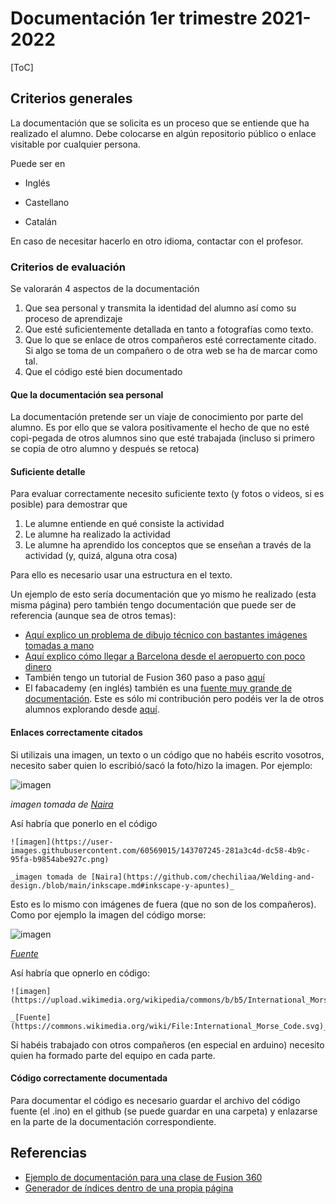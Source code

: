 # Documentación 1er trimestre 2021-2022

[ToC]

## Criterios generales

La documentación que se solicita es un proceso que se entiende que ha realizado el alumno. Debe colocarse en algún repositorio público o enlace visitable por cualquier persona.

Puede ser en 

- Inglés

- Castellano

- Catalán

En caso de necesitar hacerlo en otro idioma, contactar con el profesor. 

### Criterios de evaluación 

Se valorarán 4 aspectos de la documentación

1) Que sea personal y transmita la identidad del alumno así como su proceso de aprendizaje
2) Que esté suficientemente detallada en tanto a fotografías como texto. 
3) Que lo que se enlace de otros compañeros esté correctamente citado. Si algo se toma de un compañero o de otra web se ha de marcar como tal. 
4) Que el código esté bien documentado

#### Que la documentación sea personal 

La documentación pretende ser un viaje de conocimiento por parte del alumno. Es por ello que se valora positivamente el hecho de que no esté copi-pegada de otros alumnos sino que esté trabajada (incluso si primero se copia de otro alumno y después se retoca)


#### Suficiente detalle

Para evaluar correctamente necesito suficiente texto (y fotos o videos, si es posible) para demostrar que 

1) Le alumne entiende en qué consiste la actividad
2) Le alumne ha realizado la actividad
3) Le alumne ha aprendido los conceptos que se enseñan a través de la actividad (y, quizá, alguna otra cosa)

Para ello es necesario usar una estructura en el texto. 

Un ejemplo de esto sería documentación que yo mismo he realizado (esta misma página) pero también tengo documentación que puede ser de referencia (aunque sea de otros temas):

* [Aquí explico un problema de dibujo técnico con bastantes imágenes tomadas a mano](https://d-prieto.medium.com/problema-de-dibujo-t%C3%A9cnico-di%C3%A9drico-resuelto-con-paso-a-paso-36e17a003bac)
* [Aquí explico cómo llegar a Barcelona desde el aeropuerto con poco dinero](https://d-prieto.medium.com/c%C3%B3mo-llegar-al-centro-de-barcelona-desde-el-aeropuerto-por-poco-dinero-196d32d9e1bf)
* También tengo un tutorial de Fusion 360 paso a paso [aquí](https://hackmd.io/sHuCacDCRDqhOsTVDa3KqQ)
* El fabacademy (en inglés) también es una [fuente muy grande de documentación](http://fabacademy.org/2020/labs/barcelona/students/david-prieto/projects/final-project/). Este es sólo mi contribución pero podéis ver la de otros alumnos explorando desde [aquí](http://fabacademy.org/2020/people.html). 


#### Enlaces correctamente citados 

Si utilizais una imagen, un texto o un código que no habéis escrito vosotros, necesito saber quien lo escribió/sacó la foto/hizo la imagen. Por ejemplo:

![imagen](https://user-images.githubusercontent.com/60569015/143707245-281a3c4d-dc58-4b9c-95fa-b9854abe927c.png)

_imagen tomada de [Naira](https://github.com/chechiliaa/Welding-and-design./blob/main/inkscape.md#inkscape-y-apuntes)_

Así habría que ponerlo en el código

```
![imagen](https://user-images.githubusercontent.com/60569015/143707245-281a3c4d-dc58-4b9c-95fa-b9854abe927c.png)

_imagen tomada de [Naira](https://github.com/chechiliaa/Welding-and-design./blob/main/inkscape.md#inkscape-y-apuntes)_
```

Esto es lo mismo con imágenes de fuera (que no son de los compañeros). Como por ejemplo la imagen del código morse:

![imagen](https://upload.wikimedia.org/wikipedia/commons/b/b5/International_Morse_Code.svg)

_[Fuente](https://commons.wikimedia.org/wiki/File:International_Morse_Code.svg)_

Así habría que opnerlo en código:

```
![imagen](https://upload.wikimedia.org/wikipedia/commons/b/b5/International_Morse_Code.svg)

_[Fuente](https://commons.wikimedia.org/wiki/File:International_Morse_Code.svg)_
```


Si habéis trabajado con otros compañeros (en especial en arduino) necesito quien ha formado parte del equipo en cada parte. 


#### Código  correctamente documentada 

Para documentar el código es necesario guardar el archivo del código fuente (el .ino) en el github (se puede guardar en una carpeta) y enlazarse en la parte de la documentación correspondiente. 



## Referencias 

- [Ejemplo de documentación para una clase de Fusion 360](https://hackmd.io/sHuCacDCRDqhOsTVDa3KqQ)
- [Generador de índices dentro de una propia página](https://ecotrust-canada.github.io/markdown-toc/)


